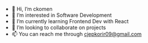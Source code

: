 - 👋 Hi, I’m ckomen
- 👀 I’m interested in Software Development
- 🌱 I’m currently learning Frontend Dev with React
- 💞️ I’m looking to collaborate on projects
- 📫 You can reach me through cjepkorir09@gmail.com

<!---
ckomen/ckomen is a ✨ special ✨ repository because its `README.md` (this file) appears on your GitHub profile.
You can click the Preview link to take a look at your changes.
--->
